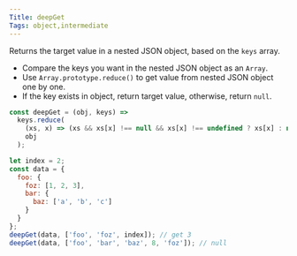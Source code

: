 ```yaml
---
Title: deepGet
Tags: object,intermediate
---
```


Returns the target value in a nested JSON object, based on the `keys` array.

- Compare the keys you want in the nested JSON object as an `Array`.
- Use `Array.prototype.reduce()` to get value from nested JSON object one by one.
- If the key exists in object, return target value, otherwise, return `null`.

```js
const deepGet = (obj, keys) =>
  keys.reduce(
    (xs, x) => (xs && xs[x] !== null && xs[x] !== undefined ? xs[x] : null),
    obj
  );
```

```js
let index = 2;
const data = {
  foo: {
    foz: [1, 2, 3],
    bar: {
      baz: ['a', 'b', 'c']
    }
  }
};
deepGet(data, ['foo', 'foz', index]); // get 3
deepGet(data, ['foo', 'bar', 'baz', 8, 'foz']); // null
```

